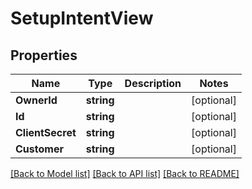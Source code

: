 # SetupIntentView

## Properties

Name | Type | Description | Notes
------------ | ------------- | ------------- | -------------
**OwnerId** | **string** |  | [optional] 
**Id** | **string** |  | [optional] 
**ClientSecret** | **string** |  | [optional] 
**Customer** | **string** |  | [optional] 

[[Back to Model list]](../README.md#documentation-for-models) [[Back to API list]](../README.md#documentation-for-api-endpoints) [[Back to README]](../README.md)


